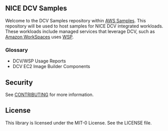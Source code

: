 ## NICE DCV Samples

Welcome to the DCV Samples repository within [AWS Samples](https://github.com/aws-samples). This repository will be used to host samples for NICE DCV integrated workloads. These workloads include managed services that leverage DCV, such as [Amazon WorkSpaces](https://aws.amazon.com/workspaces/all-inclusive/) uses [WSP](https://docs.aws.amazon.com/workspaces/latest/adminguide/amazon-workspaces-protocols.html). 

### Glossary 
- DCV/WSP Usage Reports 
- DCV EC2 Image Builder Components

## Security

See [CONTRIBUTING](CONTRIBUTING.md#security-issue-notifications) for more information.

## License

This library is licensed under the MIT-0 License. See the LICENSE file.

